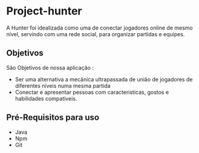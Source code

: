 # Project-hunter


A Hunter foi idealizada como uma de conectar jogadores online de mesmo nível, servindo com uma rede social, para organizar partidas e equipes.


## Objetivos

São Objetivos de nossa aplicação :

- Ser uma alternativa a mecânica ultrapassada de união de jogadores de diferentes níveis numa mesma partida
- Conectar e apresentar pessoas com caracteristicas, gostos e habilidades compativeis.

## Pré-Requisitos para uso

- Java
- Npm
- Git 